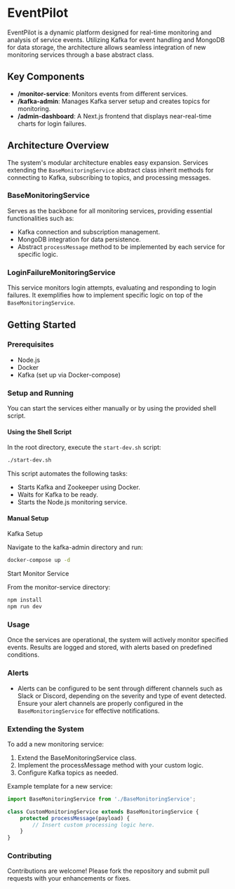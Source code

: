 # EventPilot

EventPilot is a dynamic platform designed for real-time monitoring and analysis of service events. Utilizing Kafka for event handling and MongoDB for data storage, the architecture allows seamless integration of new monitoring services through a base abstract class.

## Key Components

- **/monitor-service**: Monitors events from different services.
- **/kafka-admin**: Manages Kafka server setup and creates topics for monitoring.
- **/admin-dashboard**: A Next.js frontend that displays near-real-time charts for login failures.


## Architecture Overview

The system's modular architecture enables easy expansion. Services extending the `BaseMonitoringService` abstract class inherit methods for connecting to Kafka, subscribing to topics, and processing messages.

### BaseMonitoringService

Serves as the backbone for all monitoring services, providing essential functionalities such as:
- Kafka connection and subscription management.
- MongoDB integration for data persistence.
- Abstract `processMessage` method to be implemented by each service for specific logic.

### LoginFailureMonitoringService

This service monitors login attempts, evaluating and responding to login failures. It exemplifies how to implement specific logic on top of the `BaseMonitoringService`.

## Getting Started

### Prerequisites

- Node.js
- Docker
- Kafka (set up via Docker-compose)

### Setup and Running

You can start the services either manually or by using the provided shell script.

#### Using the Shell Script

In the root directory, execute the `start-dev.sh` script:

```bash
./start-dev.sh
```
This script automates the following tasks:
- Starts Kafka and Zookeeper using Docker.
- Waits for Kafka to be ready.
- Starts the Node.js monitoring service.

#### Manual Setup

Kafka Setup

Navigate to the kafka-admin directory and run:

```bash
docker-compose up -d
```

Start Monitor Service

From the monitor-service directory:

```bash
npm install
npm run dev
```

### Usage
Once the services are operational, the system will actively monitor specified events. Results are logged and stored, with alerts based on predefined conditions.

### Alerts

- Alerts can be configured to be sent through different channels such as Slack or Discord, depending on the severity and type of event detected. Ensure your alert channels are properly configured in the `BaseMonitoringService` for effective notifications.



### Extending the System
To add a new monitoring service:

1. Extend the BaseMonitoringService class.
2. Implement the processMessage method with your custom logic.
3. Configure Kafka topics as needed.

Example template for a new service:

```javascript
import BaseMonitoringService from './BaseMonitoringService';

class CustomMonitoringService extends BaseMonitoringService {
    protected processMessage(payload) {
        // Insert custom processing logic here.
    }
}


```

### Contributing

Contributions are welcome! Please fork the repository and submit pull requests with your enhancements or fixes.


